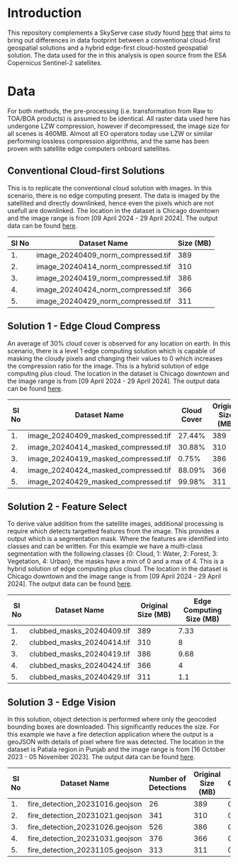 # Introduction  
This repository complements a SkyServe case study found [here]() that aims to bring out differences in data footprint between a conventional cloud-first geospatial solutions and a hybrid edge-first cloud-hosted geospatial solution. The data used for the in this analysis is open source from the ESA Copernicus Sentinel-2 satellites.

# Data  
For both methods, the pre-processing (i.e. transformation from Raw to TOA/BOA products) is assumed to be identical. All raster data used here has undergone LZW compression, however if decompressed, the image size for all scenes is 460MB. Almost all EO operators today use LZW or similar performing lossless compression algorithms, and the same has been proven with satellite edge computers onboard satellites.

## Conventional Cloud-first Solutions  
This is to replicate the conventional cloud solution with images. In this scenario, there is no edge computing present. The data is imaged by the satellited and directly downlinked, hence even the pixels which are not usefull are downlinked. The location in the dataset is Chicago downtown and the image range is from [09 April 2024 - 29 April 2024]. The output data can be found [here](https://workdrive.zohopublic.in/external/b78df4780a28d02bb3f71381bd80ce78b6b336efd5680e9b93993cabdc5b28d2).  

|Sl No| Dataset Name | Size (MB) | 
| --- | --- | --- |
| 1. | image_20240409_norm_compressed.tif | 389 |
| 2. | image_20240414_norm_compressed.tif | 310 |
| 3. | image_20240419_norm_compressed.tif | 386 |
| 4. | image_20240424_norm_compressed.tif | 366 |
| 5. | image_20240429_norm_compressed.tif | 311 |

## Solution 1 - Edge Cloud Compress  
An average of 30% cloud cover is observed for any location on earth. In this scenario, there is a level 1 edge computing solution which is capable of masking the cloudy pixels and changing their values to 0 which increases the compression ratio for the image. This is a hybrid solution of edge computing plus cloud. The location in the dataset is Chicago downtown and the image range is from [09 April 2024 - 29 April 2024]. The output data can be found [here](https://workdrive.zohopublic.in/external/9b5a660f50a168297313a3404bfd62fba5b7d1dbf1ba4433ee6ef73de6be2add).    
 

|Sl No| Dataset Name | Cloud Cover | Original Size (MB) | Edge Computing Size (MB) |
| --- | --- | --- | --- | --- |
| 1. | image_20240409_masked_compressed.tif | 27.44% | 389 | 286 |
| 2. | image_20240414_masked_compressed.tif | 30.88% | 310 | 186 |
| 3. | image_20240419_masked_compressed.tif | 0.75% | 386 | 386 |
| 4. | image_20240424_masked_compressed.tif | 88.09% | 366 | 59.5 |
| 5. | image_20240429_masked_compressed.tif | 99.98% | 311 | 3.74 |

## Solution 2 - Feature Select
To derive value addition from the satellite images, additional processing is require which detects targetted features from the image. This provides a output which is a segmentation mask. Where the features are identified into classes and can be written. For this example we have a multi-class segmentation with the following classes {0: Cloud, 1: Water, 2: Forest, 3: Vegetation, 4: Urban}, the masks have a min of 0 and a max of 4. This is a hybrid solution of edge computing plus cloud. The location in the dataset is Chicago downtown and the image range is from [09 April 2024 - 29 April 2024]. The output data can be found [here](https://workdrive.zohopublic.in/external/150a10704d80f6295db564e04adca07f9b4dc424e4336c84844b1b987192b2ef).  


|Sl No| Dataset Name | Original Size (MB) | Edge Computing Size (MB) |
| --- | --- | --- | --- |
| 1. | clubbed_masks_20240409.tif | 389 | 7.33 |
| 2. | clubbed_masks_20240414.tif | 310 | 8 |
| 3. | clubbed_masks_20240419.tif | 386 | 9.68 |
| 4. | clubbed_masks_20240424.tif | 366 | 4 |
| 5. | clubbed_masks_20240429.tif | 311 | 1.1 |

## Solution 3 - Edge Vision
In this solution, object detection is performed where only the geocoded bounding boxes are downloaded. This significantly reduces the size. For this example we have a fire detection application where the output is a geoJSON with details of pixel where fire was detected. The location in the dataset is Patiala region in Punjab and the image range is from [16 October 2023 - 05 November 2023]. The output data can be found [here](https://workdrive.zohopublic.in/external/32d6bdb7f7310222f205e9a1938ae876d01a3dafe7985e301d4afb4f150bacec).    


|Sl No| Dataset Name | Number of Detections | Original Size (MB) | Edge Computing Size (MB) |
| --- | --- | --- | --- | --- |
| 1. | fire_detection_20231016.geojson | 26 | 389 | 0.005 |
| 2. | fire_detection_20231021.geojson | 341 | 310 | 0.062 |
| 3. | fire_detection_20231026.geojson | 526 | 386 | 0.095 |
| 4. | fire_detection_20231031.geojson | 376 | 366 | 0.068 |
| 5. | fire_detection_20231105.geojson | 313 | 311 | 0.057 |
